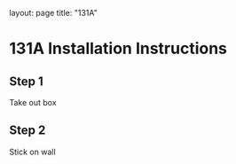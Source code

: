 layout: page
title: "131A"

# 131A Installation Instructions

## Step 1
Take out box

## Step 2 
Stick on wall
